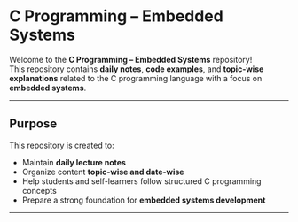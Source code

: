 # C Programming – Embedded Systems

Welcome to the **C Programming – Embedded Systems** repository!  
This repository contains **daily notes**, **code examples**, and **topic-wise explanations** related to the C programming language with a focus on **embedded systems**.

---

## Purpose

This repository is created to:
- Maintain **daily lecture notes**
- Organize content **topic-wise and date-wise**
- Help students and self-learners follow structured C programming concepts
- Prepare a strong foundation for **embedded systems development**

---


